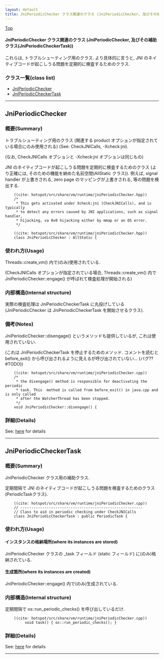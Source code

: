 ```yaml
---
layout: default
title: JniPeriodicChecker クラス関連のクラス (JniPeriodicChecker, 及びその補助クラス(JniPeriodicCheckerTask))
---
```

[Top](../index.html)

#### JniPeriodicChecker クラス関連のクラス (JniPeriodicChecker, 及びその補助クラス(JniPeriodicCheckerTask))

これらは, トラブルシューティング用のクラス.
より具体的に言うと, JNI のネイティブコードが起こしうる問題を定期的に検査するためのクラス.


### クラス一覧(class list)

  * [JniPeriodicChecker](#no21zQkAtP)
  * [JniPeriodicCheckerTask](#noCzckyZmm)


---
## <a name="no21zQkAtP" id="no21zQkAtP">JniPeriodicChecker</a>

### 概要(Summary)
トラブルシューティング用のクラス (関連する product オプションが指定されている場合にのみ使用される) 
(See: CheckJNICalls, -Xcheck:jni).

(なお, CheckJNICalls オプションと -Xcheck:jni オプションは同じもの)

JNI のネイティブコードが起こしうる問題を定期的に検査するためのクラス
(より正確には, そのための機能を納めた名前空間(AllStatic クラス)).
例えば, signal handler が上書きされる, zero page のマッピングが上書きされる, 等の問題を検出する.


```
    ((cite: hotspot/src/share/vm/runtime/jniPeriodicChecker.hpp))
    /*
     * This gets activated under Xcheck:jni (CheckJNICalls), and is typically
     * to detect any errors caused by JNI applications, such as signal handler,
     * hijacking, va 0x0 hijacking either by mmap or an OS error.
     */
```


```
    ((cite: hotspot/src/share/vm/runtime/jniPeriodicChecker.hpp))
    class JniPeriodicChecker : AllStatic {
```

### 使われ方(Usage)
Threads::create_vm() 内で(のみ)使用されている.

(CheckJNICalls オプションが指定されている場合, 
 Threads::create_vm() 内で JniPeriodicChecker::engage() が呼ばれて検査処理が開始される)

### 内部構造(Internal structure)
実際の検査処理は JniPeriodicCheckerTask に丸投げしている
(JniPeriodicChecker は JniPeriodicCheckerTask を開始させるクラス).

### 備考(Notes)
JniPeriodicChecker::disengage() というメソッドも提供しているが, これは使用されていない.

(これは JniPeriodicCheckerTask を停止するためのメソッド.
 コメントを読むと before_exit() から呼び出されるように見えるが呼び出されていない... (バグ?? #TODO))


```
    ((cite: hotspot/src/share/vm/runtime/jniPeriodicChecker.cpp))
    /*
     * the disengage() method is responsible for deactivating the periodic
     * task. This  method is called from before_exit() in java.cpp and is only called
     * after the WatcherThread has been stopped.
     */
    void JniPeriodicChecker::disengage() {
```




### 詳細(Details)
See: [here](../doxygen/classJniPeriodicChecker.html) for details

---
## <a name="noCzckyZmm" id="noCzckyZmm">JniPeriodicCheckerTask</a>

### 概要(Summary)
JniPeriodicChecker クラス用の補助クラス.

定期間隔で JNI のネイティブコードが起こしうる問題を検査するためのクラス(PeriodicTaskクラス).


```
    ((cite: hotspot/src/share/vm/runtime/jniPeriodicChecker.cpp))
    // --------------------------------------------------------
    // Class to aid in periodic checking under CheckJNICalls
    class JniPeriodicCheckerTask : public PeriodicTask {
```

### 使われ方(Usage)
#### インスタンスの格納場所(where its instances are stored)
JniPeriodicChecker クラスの _task フィールド (static フィールド) に(のみ)格納されている.

#### 生成箇所(where its instances are created)
JniPeriodicChecker::engage() 内で(のみ)生成されている.

### 内部構造(Internal structure)
定期間隔で os::run_periodic_checks() を呼び出しているだけ.


```
    ((cite: hotspot/src/share/vm/runtime/jniPeriodicChecker.cpp))
         void task() { os::run_periodic_checks(); }
```




### 詳細(Details)
See: [here](../doxygen/classJniPeriodicCheckerTask.html) for details

---

